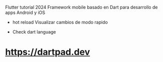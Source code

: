Flutter tutorial 2024
Framework mobile basado en Dart para desarrollo de apps Android y iOS

* hot reload 
Visualizar cambios de modo rapido

* Check dart language
# https://dartpad.dev

